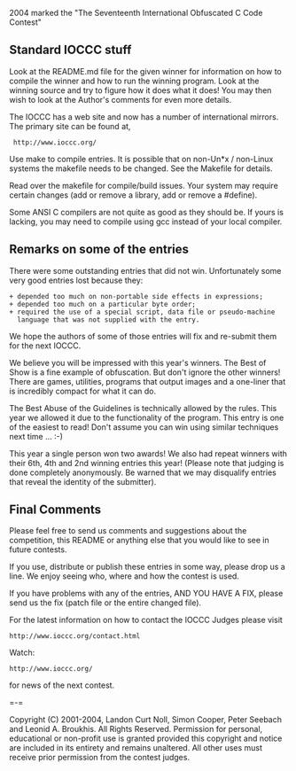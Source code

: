 2004 marked the "The Seventeenth International Obfuscated C Code Contest"


Standard IOCCC stuff
--------------------

Look at the README.md file for the given winner for information
on how to compile the winner and how to run the winning program.
Look at the winning source and try to figure how it does what it does!
You may then wish to look at the Author's comments for even more details.

The IOCCC has a web site and now has a number of international mirrors.
The primary site can be found at,

     http://www.ioccc.org/

Use make to compile entries.  It is possible that on non-Un\*x / non-Linux
systems the makefile needs to be changed.  See the Makefile for details.

Read over the makefile for compile/build issues.  Your system may
require certain changes (add or remove a library, add or remove a
#define).

Some ANSI C compilers are not quite as good as they should be.  If
yours is lacking, you may need to compile using gcc instead of your
local compiler.


Remarks on some of the entries
------------------------------

There were some outstanding entries that did not win.  Unfortunately
some very good entries lost because they:

    + depended too much on non-portable side effects in expressions;
    + depended too much on a particular byte order;
    + required the use of a special script, data file or pseudo-machine
      language that was not supplied with the entry.

We hope the authors of some of those entries will fix and re-submit
them for the next IOCCC.

We believe you will be impressed with this year's winners.  The Best
of Show is a fine example of obfuscation.  But don't ignore the other
winners!  There are games, utilities, programs that output images and
a one-liner that is incredibly compact for what it can do.

The Best Abuse of the Guidelines is technically allowed by the rules.
This year we allowed it due to the functionality of the program. This
entry is one of the easiest to read!  Don't assume you can win using
similar techniques next time ... :-)

This year a single person won two awards!  We also had repeat winners
with their 6th, 4th and 2nd winning entries this year!  (Please note that
judging is done completely anonymously.  Be warned that we may disqualify
entries that reveal the identity of the submitter).


Final Comments
--------------

Please feel free to send us comments and suggestions about the
competition, this README or anything else that you would like to see in
future contests.

If you use, distribute or publish these entries in some way, please drop
us a line.  We enjoy seeing who, where and how the contest is used.

If you have problems with any of the entries, AND YOU HAVE A FIX, please
send us the fix (patch file or the entire changed file).

For the latest information on how to contact the IOCCC Judges please visit

    http://www.ioccc.org/contact.html

Watch:

	http://www.ioccc.org/

for news of the next contest.

=-=

Copyright (C) 2001-2004, Landon Curt Noll, Simon Cooper, Peter Seebach
and Leonid A. Broukhis. All Rights Reserved. Permission for personal,
educational or non-profit use is granted provided this copyright and
notice are included in its entirety and remains unaltered.  All other
uses must receive prior permission from the contest judges.
